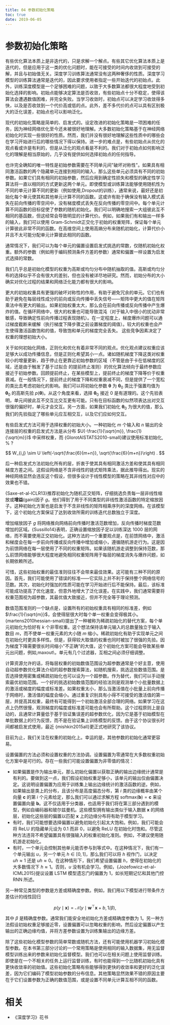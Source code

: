 ```yaml
---
title: 04 参数初始化策略
toc: true
date: 2019-06-05
---
```


# 参数初始化策略

有些优化算法本质上是非迭代的，只是求解一个解点。有些其它优化算法本质上是迭代的，但是应用于这一类的优化问题时，能在可接受的时间内收敛到可接受的解，并且与初始值无关。深度学习训练算法通常没有这两种奢侈的性质。深度学习模型的训练算法通常是迭代的，因此要求使用者指定一些开始迭代的初始点。此外，训练深度模型是一个足够困难的问题，以致于大多数算法都很大程度地受到初始化选择的影响。初始点能够决定算法是否收敛，有些初始点十分不稳定，使得该算法会遭遇数值困难，并完全失败。当学习收敛时，初始点可以决定学习收敛得多快，以及是否收敛到一个代价高或低的点。此外，差不多代价的点可以具有区别极大的泛化误差，初始点也可以影响泛化。


现代的初始化策略是简单的、启发式的。设定改进的初始化策略是一项困难的任务，因为神经网络优化至今还未被很好地理解。大多数初始化策略基于在神经网络初始化时实现一些很好的性质。然而，我们并没有很好地理解这些性质中的哪些会在学习开始进行后的哪些情况下得以保持。进一步的难点是，有些初始点从优化的观点看或许是有利的，但是从泛化的观点看是不利的。我们对于初始点如何影响泛化的理解是相当原始的，几乎没有提供如何选择初始点的任何指导。


也许完全确知的唯一特性是初始参数需要在不同单元间"破坏对称性"。如果具有相同激活函数的两个隐藏单元连接到相同的输入，那么这些单元必须具有不同的初始参数。如果它们具有相同的初始参数，然后应用到确定性损失和模型的确定性学习算法将一直以相同的方式更新这两个单元。即使模型或训练算法能够使用随机性为不同的单元计算不同的更新（例如使用\,Dropout的训练），通常来说，最好还是初始化每个单元使其和其他单元计算不同的函数。这或许有助于确保没有输入模式丢失在前向传播的零空间中，没有梯度模式丢失在反向传播的零空间中。每个单元计算不同函数的目标促使了参数的随机初始化。我们可以明确地搜索一大组彼此互不相同的基函数，但这经常会导致明显的计算代价。例如，如果我们有和输出一样多的输入，我们可以使用 Gram-Schmidt正交化于初始的权重矩阵，保证每个单元计算彼此非常不同的函数。在高维空间上使用高熵分布来随机初始化，计算代价小并且不太可能分配单元计算彼此相同的函数。


通常情况下，我们可以为每个单元的偏置设置启发式挑选的常数，仅随机初始化权重。额外的参数（例如用于编码预测条件方差的参数）通常和偏置一样设置为启发式选择的常数。


我们几乎总是初始化模型的权重为高斯或均匀分布中随机抽取的值。高斯或均匀分布的选择似乎不会有很大的差别，但也没有被详尽地研究。然而，初始分布的大小确实对优化过程的结果和网络泛化能力都有很大的影响。


更大的初始权重具有更强的破坏对称性的作用，有助于避免冗余的单元。它们也有助于避免在每层线性成分的前向或反向传播中丢失信号——矩阵中更大的值在矩阵乘法中有更大的输出。如果初始权重太大，那么会在前向传播或反向传播中产生爆炸的值。在循环网络中，很大的权重也可能导致混沌（对于输入中很小的扰动非常敏感，导致确定性前向传播过程表现随机）。在一定程度上，梯度爆炸问题可以通过梯度截断来缓解（执行梯度下降步骤之前设置梯度的阈值）。较大的权重也会产生使得激活函数饱和的值，导致饱和单元的梯度完全丢失。
这些竞争因素决定了权重的理想初始大小。


关于如何初始化网络，正则化和优化有着非常不同的观点。优化观点建议权重应该足够大以成功传播信息，但是正则化希望其小一点。诸如随机梯度下降这类对权重较小的增量更新，趋于停止在更靠近初始参数的区域（不管是由于卡在低梯度的区域，还是由于触发了基于过拟合 的提前终止准则）的优化算法倾向于最终参数应接近于初始参数。回顾提前终止，在某些模型上，提前终止的梯度下降等价于权重衰减。在一般情况下，提前终止的梯度下降和权重衰减不同，但是提供了一个宽松的类比去考虑初始化的影响。我们可以将初始化参数 $\boldsymbol \theta$ 为 $\boldsymbol \theta_0$ 类比于强置均值为 $\boldsymbol \theta_0$ 的高斯先验 $p(\boldsymbol \theta)$。从这个角度来看，选择 $\boldsymbol \theta_0$ 接近 $0$ 是有道理的。这个先验表明，单元间彼此互不交互比交互更有可能。只有在目标函数的似然项表达出对交互很强的偏好时，单元才会交互。另一方面，如果我们初始化 $\boldsymbol \theta_0$ 为很大的值，那么我们的先验指定了哪些单元应互相交互，以及它们应如何交互。


有些启发式方法可用于选择权重的初始大小。一种初始化 $m$ 个输入和 $n$ 输出的全连接层的权重的启发式方法是从分布 $U(-\frac{1}{\sqrt{m}}, \frac{1}{\sqrt{m}})$ 中采样权重，而 {GlorotAISTATS2010-small}建议使用标准初始化, % ?

$$
W_{i,j} \sim U \left(-\sqrt{\frac{6}{m+n}}, \sqrt{\frac{6}{m+n}}\right) .
$$

后一种启发式方法初始化所有的层，折衷于使其具有相同激活方差和使其具有相同梯度方差之间。这假设网络是不含非线性的链式矩阵乘法，据此推导得出。现实的神经网络显然会违反这个假设，但很多设计于线性模型的策略在其非线性对应中的效果也不错。


{Saxe-et-al-ICLR13}推荐初始化为随机正交矩阵，仔细挑选负责每一层非线性缩放或**增益**(gain)因子 $g$。他们得到了用于不同类型的非线性激活函数的特定缩放因子。这种初始化方案也是启发于不含非线性的矩阵相乘序列的深度网络。在该模型下，这个初始化方案保证了达到收敛所需的训练迭代总数独立于深度。


增加缩放因子 $g$ 将网络推向网络前向传播时激活范数增加，反向传播时梯度范数增加的区域。{Sussillo14}表明，正确设置缩放因子足以训练深达 $1000$ 层的网络，而不需要使用正交初始化。这种方法的一个重要观点是，在前馈网络中，激活和梯度会在每一步前向传播或反向传播中增加或缩小，遵循随机游走行为。这是因为前馈网络在每一层使用了不同的权重矩阵。如果该随机游走调整到保持范数，那么前馈网络能够很大程度地避免相同权重矩阵用于每层的梯度消失与爆炸问题，如长期依赖所述。


可惜，这些初始权重的最佳准则往往不会带来最佳效果。这可能有三种不同的原因。首先，我们可能使用了错误的标准——它实际上并不利于保持整个网络信号的范数。其次，初始化时强加的性质可能在学习开始进行后不能保持。最后，该标准可能成功提高了优化速度，但意外地增大了泛化误差。在实践中，我们通常需要将权重范围视为超参数，其最优值大致接近，但并不完全等于理论预测。


数值范围准则的一个缺点是，设置所有的初始权重具有相同的标准差，例如 $\frac{1}{\sqrt{m}}$，会使得层很大时每个单一权重会变得极其小。{martens2010hessian-small}提出了一种被称为稀疏初始化的替代方案，每个单元初始化为恰好有 $k$ 个非零权重。这个想法保持该单元输入的总数量独立于输入数目 $m$，而不使单一权重元素的大小随 $m$ 缩小。稀疏初始化有助于实现单元之间在初始化时更具多样性。但是，获得较大取值的权重也同时被加了很强的先验。因为梯度下降需要很长时间缩小"不正确"的大值，这个初始化方案可能会导致某些单元出问题，例如\,maxout\，单元有几个过滤器，互相之间必须仔细调整。


计算资源允许的话，将每层权重的初始数值范围设为超参数通常是个好主意，使用自动超参数优化算法介绍的超参数搜索算法，如随机搜索，挑选这些数值范围。是否选择使用密集或稀疏初始化也可以设为一个超参数。作为替代，我们可以手动搜索最优初始范围。一个好的挑选初始数值范围的经验法则是观测单个小批量数据上的激活或梯度的幅度或标准差。如果权重太小，那么当激活值在小批量上前向传播于网络时，激活值的幅度会缩小。通过重复识别具有小得不可接受的激活值的第一层，并提高其权重，最终有可能得到一个初始激活全部合理的网络。如果学习在这点上仍然很慢，观测梯度的幅度或标准差可能也会有所帮助。这个过程原则上是自动的，且通常计算量低于基于验证集误差的超参数优化，因为它是基于初始模型在单批数据上的行为反馈，而不是在验证集上训练模型的反馈。由于这个协议很长时间都被启发式使用，最近 {mishkin2015all}更正式地研究了该协议。


目前为止，我们关注在权重的初始化上。幸运的是，其他参数的初始化通常更容易。


设置偏置的方法必须和设置权重的方法协调。设置偏置为零通常在大多数权重初始化方案中是可行的。存在一些我们可能设置偏置为非零值的情况：


- 如果偏置是作为输出单元，那么初始化偏置以获取正确的输出边缘统计通常是有利的。要做到这一点，我们假设初始权重足够小，该单元的输出仅由偏置决定。这说明设置偏置为应用于训练集上输出边缘统计的激活函数的逆。例如，如果输出是类上的分布，且该分布是高度偏态分布，第 $i$ 类的边缘概率由某个向量 $\boldsymbol c$ 的第 $i$ 个元素给定，那么我们可以通过求解方程 $\text{softmax}(\boldsymbol b)=\boldsymbol c$ 来设置偏置向量 $\boldsymbol b$。这不仅适用于分类器，也适用于我们将在第三部分遇到的模型，例如自编码器和玻尔兹曼机。这些模型拥有输出类似于输入数据 $\boldsymbol x$ 的网络层，初始化这些层的偏置以匹配 $\boldsymbol x$ 上的边缘分布将有助于模型学习。
- 有时，我们可能想要选择偏置以避免初始化引起太大饱和。例如，我们可能会将 ReLU 的隐藏单元设为 $0.1$ 而非 $0$，以避免 ReLU 在初始化时饱和。尽管这种方法违背不希望偏置具有很强输入的权重初始化准则。例如，不建议使用随机游走初始化。
- 有时，一个单元会控制其他单元能否参与到等式中。在这种情况下，我们有一个单元输出 $u$，另一个单元 $h\in[0,1]$，那么我们可以将 $h$ 视作门，以决定 $uh\approx 1$ 还是 $uh\approx 0$。在这种情形下，我们希望设置偏置 $h$，使得在初始化的大多数情况下 $h\approx 1$。否则，$u$ 没有机会学习。例如，{Jozefowicz-et-al-ICML2015}提议设置 LSTM 模型遗忘门的偏置为 $1$，如长短期记忆和其他门控 RNN 所述。



另一种常见类型的参数是方差或精确度参数。例如，我们用以下模型进行带条件方差估计的线性回归

$$
p(y\mid\boldsymbol x) = \mathcal{N} (y \mid \boldsymbol w^\top \boldsymbol x + b, 1/\beta) ,
$$

其中 $\beta$ 是精确度参数。通常我们能安全地初始化方差或精确度参数为 $1$。另一种方法假设初始权重足够接近零，设置偏置可以忽略权重的影响，然后设定偏置以产生输出的正确边缘均值，并将方差参数设置为训练集输出的边缘方差。


除了这些初始化模型参数的简单常数或随机方法，还有可能使用机器学习初始化模型参数。在本书第三部分讨论的一个常用策略是使用相同的输入数据集，用无监督模型训练出来的参数来初始化监督模型。我们也可以在相关问题上使用监督训练。即使是在一个不相关的任务上运行监督训练，有时也能得到一个比随机初始化具有更快收敛率的初始值。这些初始化策略有些能够得到更快的收敛率和更好的泛化误差，因为它们编码了模型初始参数的分布信息。其他策略显然效果不错的原因主要在于它们设置参数为正确的数值范围，或是设置不同单元计算互相不同的函数。



# 相关

- 《深度学习》花书
